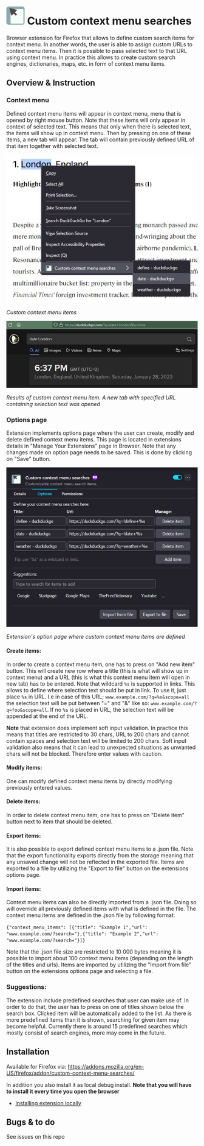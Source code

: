 # ![logo](src/icons/icon-48.png) Custom context menu searches

Browser extension for Firefox that allows to define custom search items for context menu. In another words, the user is able to assign custom URLs to context menu items. Then it is possible to pass selected text to that URL using context menu. In practice this allows to create custom search engines, dictionaries, maps, etc. in form of context menu items.  

## Overview & Instruction

### Context menu
Defined context menu items will appear in context menu, menu that is opened by right mouse button. Note that these items will only appear in context of selected text. This means that only when there is selected text, the items will show up in context menu. Then by pressing on one of these items, a new tab will appear. The tab will contain previously defined URL of that item together with selected text. 

![screenshot of custom context menu items](assets/screenshot-1.jpg)

*Custom context menu items*

![screenshot of results of custom context menu item](assets/screenshot-2.jpg)

*Results of custom context menu item. A new tab with specified URL containing selection text was opened*

### Options page
Extension implements options page where the user can create, modify and delete defined context menu items. This page is located in extensions details in "Manage Your Extensions" page in Browser. Note that any changes made on option page needs to be saved. This is done by clicking on "Save" button.

![screenshot of extension's option page where custom context menu items are defined](assets/screenshot-3.jpg)

*Extension's option page where custom context menu items are defined*

#### Create items:
In order to create a context menu item, one has to press on "Add new item" button. This will create new row where a title (this is what will show up in context menu) and a URL (this is what this context menu item will open in new tab) has to be entered. Note that wildcard `%s` is supported in links. This allows to define where selection text should be put in link. To use it, just place `%s` in URL. I.e in case of this URL; `www.example.com/?q=%s&scope=all` the selection text will be put between "=" and "&" like so: `www.example.com/?q=foo&scope=all`. If no `%s` is placed in URL, the selection text will be appended at the end of the URL.

**Note** that extension does implement soft input validation. In practice this means that titles are restricted to 30 chars, URL to 200 chars and cannot contain spaces and selection text will be limited to 200 chars. Soft input validation also means that it can lead to unexpected situations as unwanted chars will not be blocked. Therefore enter values with caution.

#### Modify items:
One can modify defined context menu items by directly modifying previously entered values.

#### Delete items:
In order to delete context menu item, one has to press on "Delete item" button next to item that should be deleted.

#### Export items:
It is also possible to export defined context menu items to a .json file. Note that the export functionality exports directly from the storage meaning that any unsaved change will not be reflected in the exported file. Items are exported to a file by utilizing the "Export to file" button on the extensions options page.

#### Import items:
Context menu items can also be directly imported from a .json file. Doing so will override all previously defined items with what is defined in the file. The context menu items are defined in the .json file by following format:

`{"context_menu_items": [{"title": "Example 1","url": "www.example.com/?search="},{"title": "Example 2","url": "www.example.com/?search="}]}`  

Note that the .json file size are restricted to 10 000 bytes meaning it is possible to import about 100 context menu items (depending on the length of the titles and urls). Items are imported by utilizing the "Import from file" button on the extensions options page and selecting a file.

### Suggestions:
The extension include predefined searches that user can make use of. In order to do that, the user has to press on one of titles shown below the search box. Clicked item will be automatically added to the list. As there is more predefined items than it is shown, searching for given item may become helpful. Currently there is around 15 predefined searches which mostly consist of search engines, more may come in the future. 

## Installation
Available for Firefox via: https://addons.mozilla.org/en-US/firefox/addon/custom-context-menu-searches/

In addition you also install it as local debug install. **Note that you will have to install it every time you open the browser**
- [Installing extension locally](https://developer.mozilla.org/en-US/docs/Mozilla/Add-ons/WebExtensions/Your_first_WebExtension#installing)


## Bugs & to do
See issues on this repo


